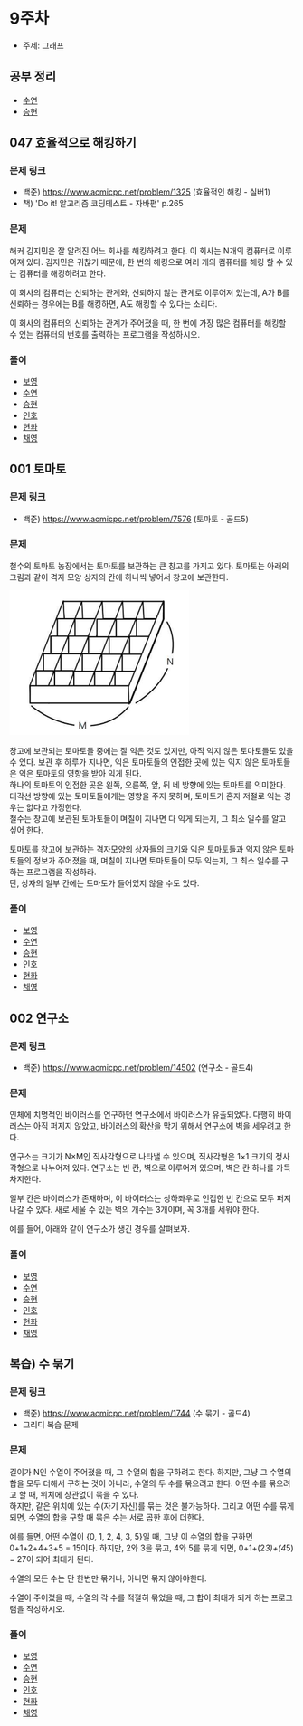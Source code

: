 # 9주차

- 주제: 그래프

## 공부 정리
- [수연](../../풀이/수연/9주차/README.md)
- [승현](../../풀이/승현/9주차/README.md)





## 047 효율적으로 해킹하기

### 문제 링크
- 백준) https://www.acmicpc.net/problem/1325 (효율적인 해킹 - 실버1)  
- 책) 'Do it! 알고리즘 코딩테스트 - 자바편' p.265  

### 문제
해커 김지민은 잘 알려진 어느 회사를 해킹하려고 한다. 이 회사는 N개의 컴퓨터로 이루어져 있다. 김지민은 귀찮기 때문에, 한 번의 해킹으로 여러 개의 컴퓨터를 해킹 할 수 있는 컴퓨터를 해킹하려고 한다.   
  
이 회사의 컴퓨터는 신뢰하는 관계와, 신뢰하지 않는 관계로 이루어져 있는데, A가 B를 신뢰하는 경우에는 B를 해킹하면, A도 해킹할 수 있다는 소리다.  
  
이 회사의 컴퓨터의 신뢰하는 관계가 주어졌을 때, 한 번에 가장 많은 컴퓨터를 해킹할 수 있는 컴퓨터의 번호를 출력하는 프로그램을 작성하시오.  
   
### 풀이
  - [보영](../../풀이/보영/9주차/ex47.java)
  - [수연](../../풀이/수연/9주차/ex47.java)
  - [승현](../../풀이/승현/9주차/Ex47.java)
  - [인호](../../풀이/인호/9주차/P047.java)
  - [현화](../../풀이/현화/9주차/Main047.java)
  - [채영](../../풀이/채영/9주차/ex47.java)





## 001 토마토

### 문제 링크
- 백준) https://www.acmicpc.net/problem/7576 (토마토 - 골드5)    


### 문제  
철수의 토마토 농장에서는 토마토를 보관하는 큰 창고를 가지고 있다. 토마토는 아래의 그림과 같이 격자 모양 상자의 칸에 하나씩 넣어서 창고에 보관한다.   

![토마토](./img/토마토.PNG)
  
창고에 보관되는 토마토들 중에는 잘 익은 것도 있지만, 아직 익지 않은 토마토들도 있을 수 있다. 보관 후 하루가 지나면, 익은 토마토들의 인접한 곳에 있는 익지 않은 토마토들은 익은 토마토의 영향을 받아 익게 된다.   
하나의 토마토의 인접한 곳은 왼쪽, 오른쪽, 앞, 뒤 네 방향에 있는 토마토를 의미한다. 대각선 방향에 있는 토마토들에게는 영향을 주지 못하며, 토마토가 혼자 저절로 익는 경우는 없다고 가정한다.   
철수는 창고에 보관된 토마토들이 며칠이 지나면 다 익게 되는지, 그 최소 일수를 알고 싶어 한다.  
  
토마토를 창고에 보관하는 격자모양의 상자들의 크기와 익은 토마토들과 익지 않은 토마토들의 정보가 주어졌을 때, 며칠이 지나면 토마토들이 모두 익는지, 그 최소 일수를 구하는 프로그램을 작성하라.   
단, 상자의 일부 칸에는 토마토가 들어있지 않을 수도 있다.  
  


  
### 풀이
  - [보영](../../풀이/보영/9주차/ex01.java)
  - [수연](../../풀이/수연/9주차/ex01.java)
  - [승현](../../풀이/승현/9주차/Ex01.java)
  - [인호](../../풀이/인호/9주차/P001.java)
  - [현화](../../풀이/현화/9주차/Main001.java)
  - [채영](../../풀이/채영/9주차/ex01.java)





## 002 연구소

### 문제 링크
- 백준)  https://www.acmicpc.net/problem/14502 (연구소 - 골드4)
  
  

### 문제
인체에 치명적인 바이러스를 연구하던 연구소에서 바이러스가 유출되었다. 다행히 바이러스는 아직 퍼지지 않았고, 바이러스의 확산을 막기 위해서 연구소에 벽을 세우려고 한다.  
  
연구소는 크기가 N×M인 직사각형으로 나타낼 수 있으며, 직사각형은 1×1 크기의 정사각형으로 나누어져 있다. 연구소는 빈 칸, 벽으로 이루어져 있으며, 벽은 칸 하나를 가득 차지한다.     
   
일부 칸은 바이러스가 존재하며, 이 바이러스는 상하좌우로 인접한 빈 칸으로 모두 퍼져나갈 수 있다. 새로 세울 수 있는 벽의 개수는 3개이며, 꼭 3개를 세워야 한다.    
  
예를 들어, 아래와 같이 연구소가 생긴 경우를 살펴보자.
      
  
### 풀이
  - [보영](../../풀이/보영/9주차/ex02.java)
  - [수연](../../풀이/수연/9주차/ex02.java)
  - [승현](../../풀이/승현/9주차/Ex02.java)
  - [인호](../../풀이/인호/9주차/P002.java)
  - [현화](../../풀이/현화/9주차/Main002.java)
  - [채영](../../풀이/채영/9주차/ex02.java)





## 복습) 수 묶기

### 문제 링크
- 백준) https://www.acmicpc.net/problem/1744 (수 묶기 - 골드4)
- 그리디 복습 문제  
  

### 문제
길이가 N인 수열이 주어졌을 때, 그 수열의 합을 구하려고 한다. 하지만, 그냥 그 수열의 합을 모두 더해서 구하는 것이 아니라, 수열의 두 수를 묶으려고 한다. 어떤 수를 묶으려고 할 때, 위치에 상관없이 묶을 수 있다.   
하지만, 같은 위치에 있는 수(자기 자신)를 묶는 것은 불가능하다. 그리고 어떤 수를 묶게 되면, 수열의 합을 구할 때 묶은 수는 서로 곱한 후에 더한다.  
  
예를 들면, 어떤 수열이 {0, 1, 2, 4, 3, 5}일 때, 그냥 이 수열의 합을 구하면 0+1+2+4+3+5 = 15이다. 하지만, 2와 3을 묶고, 4와 5를 묶게 되면, 0+1+(2*3)+(4*5) = 27이 되어 최대가 된다.  
  
수열의 모든 수는 단 한번만 묶거나, 아니면 묶지 않아야한다.  
   
수열이 주어졌을 때, 수열의 각 수를 적절히 묶었을 때, 그 합이 최대가 되게 하는 프로그램을 작성하시오.    
    
  
### 풀이
  - [보영](../../풀이/보영/9주차/review.java)
  - [수연](../../풀이/수연/9주차/review.java)
  - [승현](../../풀이/승현/9주차/review.java)
  - [인호](../../풀이/인호/9주차/review.java)
  - [현화](../../풀이/현화/9주차/review.java)
  - [채영](../../풀이/채영/9주차/review.java)


